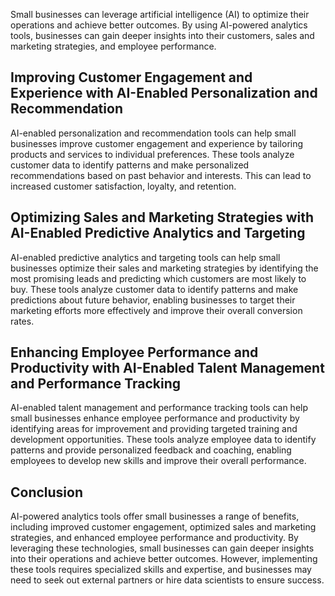

Small businesses can leverage artificial intelligence (AI) to optimize their operations and achieve better outcomes. By using AI-powered analytics tools, businesses can gain deeper insights into their customers, sales and marketing strategies, and employee performance.

Improving Customer Engagement and Experience with AI-Enabled Personalization and Recommendation
-----------------------------------------------------------------------------------------------

AI-enabled personalization and recommendation tools can help small businesses improve customer engagement and experience by tailoring products and services to individual preferences. These tools analyze customer data to identify patterns and make personalized recommendations based on past behavior and interests. This can lead to increased customer satisfaction, loyalty, and retention.

Optimizing Sales and Marketing Strategies with AI-Enabled Predictive Analytics and Targeting
--------------------------------------------------------------------------------------------

AI-enabled predictive analytics and targeting tools can help small businesses optimize their sales and marketing strategies by identifying the most promising leads and predicting which customers are most likely to buy. These tools analyze customer data to identify patterns and make predictions about future behavior, enabling businesses to target their marketing efforts more effectively and improve their overall conversion rates.

Enhancing Employee Performance and Productivity with AI-Enabled Talent Management and Performance Tracking
----------------------------------------------------------------------------------------------------------

AI-enabled talent management and performance tracking tools can help small businesses enhance employee performance and productivity by identifying areas for improvement and providing targeted training and development opportunities. These tools analyze employee data to identify patterns and provide personalized feedback and coaching, enabling employees to develop new skills and improve their overall performance.

Conclusion
----------

AI-powered analytics tools offer small businesses a range of benefits, including improved customer engagement, optimized sales and marketing strategies, and enhanced employee performance and productivity. By leveraging these technologies, small businesses can gain deeper insights into their operations and achieve better outcomes. However, implementing these tools requires specialized skills and expertise, and businesses may need to seek out external partners or hire data scientists to ensure success.
